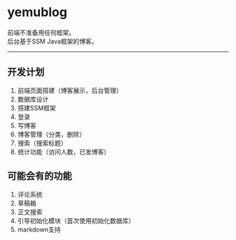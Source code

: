 # yemublog  
前端不准备用任何框架。  
后台基于SSM Java框架的博客。  
****
## 开发计划  
1. 前端页面搭建（博客展示，后台管理）
2. 数据库设计
3. 搭建SSM框架
4. 登录
5. 写博客
6. 博客管理（分类，删除）
7. 搜索（搜索标题）
8. 统计功能（访问人数，已发博客）
## 可能会有的功能
1. 评论系统
2. 草稿箱
3. 正文搜索
4. 引导初始化模块（首次使用初始化数据库）
5. markdown支持




